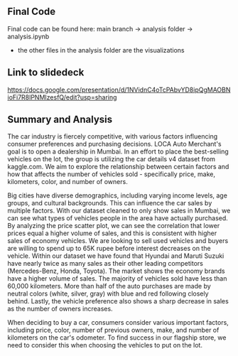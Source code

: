 ## Final Code
Final code can be found here: main branch -> analysis folder -> analysis.ipynb
 - the other files in the analysis folder are the visualizations

## Link to slidedeck
https://docs.google.com/presentation/d/1NVidnC4oTcPAbvYD8ipQgMAOBNioFi7R8lPNMIzesfQ/edit?usp=sharing


## Summary and Analysis
The car industry is fiercely competitive, with various factors influencing consumer preferences and purchasing decisions. LOCA Auto Merchant's goal is to open a dealership in Mumbai. In an effort to place the best-selling vehicles on the lot, the group is utilizing the car details v4 dataset from kaggle.com. We aim to explore the relationship between certain factors and how that affects the number of vehicles sold - specifically price, make, kilometers, color, and number of owners.

Big cities have diverse demographics, including varying income levels, age groups, and cultural backgrounds. This can influence the car sales by multiple factors. With our dataset cleaned to only show sales in Mumbai, we can see what types of vehicles people in the area have actually purchased. By analyzing the price scatter plot, we can see the correlation that lower prices equal a higher volume of sales, and this is consistent with higher sales of economy vehicles. We are looking to sell used vehicles and buyers are willing to spend up to 65K rupee before interest decreases on the vehicle. Within our dataset we have found that Hyundai and Maruti Suzuki have nearly twice as many sales as their other leading competitors (Mercedes-Benz, Honda, Toyota). The market shows the economy brands have a higher volume of sales. The majority of vehicles sold have less than 60,000 kilometers. More than half of the auto purchases are made by neutral colors (white, silver, gray) with blue and red following closely behind. Lastly, the  vehicle preference also shows a sharp decrease in sales as the number of owners increases.

When deciding to buy a car, consumers consider various important factors, including price, color, number of previous owners, make, and number of kilometers on the car's odometer. To find success in our flagship store, we need to consider this when choosing the vehicles to put on the lot.  